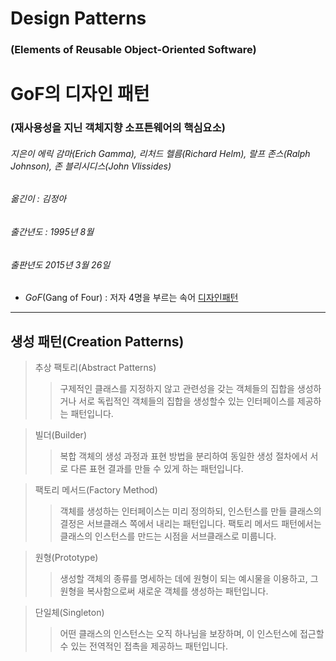 # Design Patterns
### (Elements of Reusable Object-Oriented Software)

# GoF의 디자인 패턴
### (재사용성을 지닌 객체지향 소프튼웨어의 핵심요소)

###### 지은이 에릭 감마(Erich Gamma), 리처드 헬름(Richard Helm), 랄프 존스(Ralph Johnson), 존 블리시디스(John Vlissides)
###### 옮긴이 : 김정아
###### 출간년도 : 1995년 8월
###### 출판년도 2015년 3월 26일

- *GoF*(Gang of Four) : 저자 4명을 부르는 속어
[디자인패턴](./XL.jpg)
---
## 생성 패턴(Creation Patterns)
> 추상 팩토리(Abstract Patterns)
>> 구제적인 클래스를 지정하지 않고 관련성을 갖는 객체들의 집합을 생성하거나 서로 독립적인 객체들의 집합을 생성할수 있는 인터페이스를 제공하는 패턴입니다.

> 빌더(Builder)
>> 복합 객체의 생성 과정과 표현 방법을 분리하여 동일한 생성 절차에서 서로 다른 표현 결과를 만들 수 있게 하는 패턴입니다.

> 팩토리 메서드(Factory Method)
>> 객체를 생성하는 인터페이스는 미리 정의하되, 인스턴스를 만들 클래스의 결정은 서브클래스 쪽에서 내리는 패턴입니다. 팩토리 메서드 패턴에서는 클래스의 인스턴스를 만드는 시점을 서브클래스로 미룹니다.

> 원형(Prototype)
>> 생성할 객체의 종류를 명세하는 데에 원형이 되는 예시물을 이용하고, 그 원형을 복사함으로써 새로운 객체를 생성하는 패턴입니다.

> 단일체(Singleton)
>> 어떤 클래스의 인스턴스는 오직 하나님을 보장하며, 이 인스턴스에 접근할 수 있는 전역적인 접촉을 제공하느 패턴입니다.
